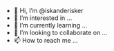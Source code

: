 - 👋 Hi, I’m @iskanderisker
- 👀 I’m interested in ...
- 🌱 I’m currently learning ...
- 💞️ I’m looking to collaborate on ...
- 📫 How to reach me ...

<!---
iskanderisker/iskanderisker is a ✨ special ✨ repository because its `README.md` (this file) appears on your GitHub profile.
You can click the Preview link to take a look at your changes.
--->
